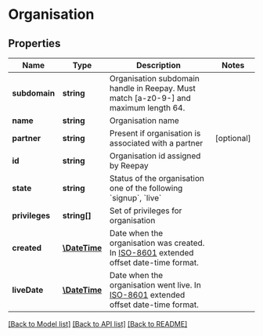 # Organisation

## Properties
Name | Type | Description | Notes
------------ | ------------- | ------------- | -------------
**subdomain** | **string** | Organisation subdomain handle in Reepay. Must match [a-z0-9-] and maximum length 64. | 
**name** | **string** | Organisation name | 
**partner** | **string** | Present if organisation is associated with a partner | [optional] 
**id** | **string** | Organisation id assigned by Reepay | 
**state** | **string** | Status of the organisation one of the following &#x60;signup&#x60;, &#x60;live&#x60; | 
**privileges** | **string[]** | Set of privileges for organisation | 
**created** | [**\DateTime**](\DateTime.md) | Date when the organisation was created. In [ISO-8601](http://en.wikipedia.org/wiki/ISO_8601) extended offset date-time format. | 
**liveDate** | [**\DateTime**](\DateTime.md) | Date when the organisation went live. In [ISO-8601](http://en.wikipedia.org/wiki/ISO_8601) extended offset date-time format. | 

[[Back to Model list]](../README.md#documentation-for-models) [[Back to API list]](../README.md#documentation-for-api-endpoints) [[Back to README]](../README.md)


